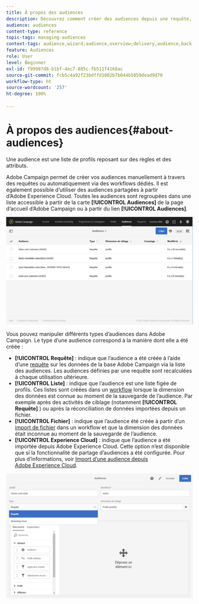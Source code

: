```yaml
---
title: À propos des audiences
description: Découvrez comment créer des audiences depuis une requête, une liste ou un fichier et comment les importer à partir d’Adobe Experience Cloud.
audience: audiences
content-type: reference
topic-tags: managing-audiences
context-tags: audience,wizard;audience,overview;delivery,audience,back
feature: Audiences
role: User
level: Beginner
exl-id: f99987d8-b1bf-4ec7-885c-fb511f4168ac
source-git-commit: fcb5c4a92f23bdffd1082b7b044b5859dead9d70
workflow-type: ht
source-wordcount: '257'
ht-degree: 100%

---
```


# À propos des audiences{#about-audiences}

Une audience est une liste de profils reposant sur des règles et des attributs.

Adobe Campaign permet de créer vos audiences manuellement à travers des requêtes ou automatiquement via des workflows dédiés. Il est également possible d’utiliser des audiences partagées à partir d’Adobe Experience Cloud. Toutes les audiences sont regroupées dans une liste accessible à partir de la carte **[!UICONTROL Audiences]** de la page d’accueil d’Adobe Campaign ou à partir du lien **[!UICONTROL Audiences]**.

![](assets/audience_1.png)

Vous pouvez manipuler différents types d’audiences dans Adobe Campaign. Le type d’une audience correspond à la manière dont elle a été créée :

* **[!UICONTROL Requête]** : indique que l’audience a été créée à l’aide d’une [requête](../../automating/using/editing-queries.md#about-query-editor) sur les données de la base Adobe Campaign via la liste des audiences. Les audiences définies par une requête sont recalculées à chaque utilisation ultérieure.
* **[!UICONTROL Liste]** : indique que l’audience est une liste figée de profils. Ces listes sont créées dans un [workflow](../../automating/using/get-started-workflows.md) lorsque la dimension des données est connue au moment de la sauvegarde de l’audience. Par exemple après des activités de ciblage (notamment **[!UICONTROL Requête]** ) ou après la réconciliation de données importées depuis un fichier.
* **[!UICONTROL Fichier]** : indique que l’audience été créée à partir d’un [import de fichier](../../automating/using/load-file.md) dans un workflow et que la dimension des données était inconnue au moment de la sauvegarde de l’audience.
* **[!UICONTROL Experience Cloud]** : indique que l’audience a été importée depuis Adobe Experience Cloud. Cette option n’est disponible que si la fonctionnalité de partage d’audiences a été configurée. Pour plus d’informations, voir [Import d’une audience depuis Adobe Experience Cloud](../../integrating/using/sharing-audiences-with-audience-manager-or-people-core-service.md#importing-an-audience).

![](assets/audience_type_selection.png)
